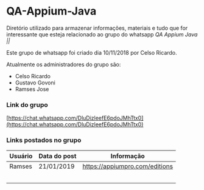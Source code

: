 # QA-Appium-Java
Diretório utilizado para armazenar informações, materiais e tudo que for interessante que esteja relacionado ao grupo do whatsapp *QA Appium Java ||*

Este grupo de whatsapp foi criado dia 10/11/2018 por Celso Ricardo.

Atualmente os administradores do grupo são:
- Celso Ricardo
- Gustavo Govoni
- Ramses Jose

### Link do grupo

[https://chat.whatsapp.com/DluDizleefE6pdoJMhTtx0](https://chat.whatsapp.com/DluDizleefE6pdoJMhTtx0)

### Links postados no grupo

|Usuário|Data do post|Informação|
|---|---|---|
|Ramses|21/01/2019|https://appiumpro.com/editions|
|   |   |   |
|   |   |   |
|   |   |   |
|   |   |   |
|   |   |   |
